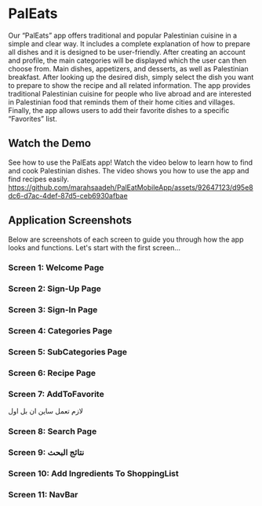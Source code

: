 # PalEats
Our “PalEats” app offers traditional and popular Palestinian cuisine in a simple and clear way. It includes a complete explanation of how to prepare all dishes and it is designed to be user-friendly. After creating an account and profile, the main categories will be displayed which the user can then choose from. Main dishes, appetizers, and desserts, as well as Palestinian breakfast. After looking up the desired dish, simply select the dish you want to prepare to show the recipe and all related information. The app provides traditional Palestinian cuisine for people who live abroad and are interested in Palestinian food that reminds them of their home cities and villages. Finally, the app allows users to add their favorite dishes to a specific “Favorites” list.

## Watch the Demo

See how to use the PalEats app!
Watch the video below to learn how to find and cook Palestinian dishes. The video shows you how to use the app and find recipes easily.
https://github.com/marahsaadeh/PalEatMobileApp/assets/92647123/d95e8dc6-d7ac-4def-87d5-ceb6930afbae

## Application Screenshots

Below are screenshots of each screen to guide you through how the app looks and functions. Let's start with the first screen...

### Screen 1: Welcome Page


### Screen 2: Sign-Up Page


### Screen 3: Sign-In Page


### Screen 4: Categories Page


### Screen 5: SubCategories Page


### Screen 6: Recipe Page


### Screen 7:  AddToFavorite
لازم تعمل ساين ان بل اول

### Screen 8: Search Page


### Screen 9: نتائج البحث


### Screen 10: Add Ingredients To ShoppingList


### Screen 11: NavBar

